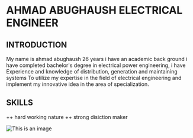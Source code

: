 # AHMAD ABUGHAUSH  ELECTRICAL ENGINEER 

## INTRODUCTION
My name is ahmad abughaush 26 years i have an academic back ground i have completed bachelor's degree in electrical power engineering,
i have Experience and knowledge of distribution,
generation and maintaining systems To utilize
my expertise in the field of electrical
engineering and implement my innovative idea in the area of specialization.

## SKILLS 
++  hard working nature
++ strong disiction maker 

![This is an image]([https://myoctocat.com/assets/images/base-octocat.svg](https://depositphotos.com/34299535/stock-photo-worker-portrait.html))

